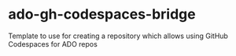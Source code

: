 # ado-gh-codespaces-bridge

Template to use for creating a repository which allows using GitHub Codespaces for ADO repos
